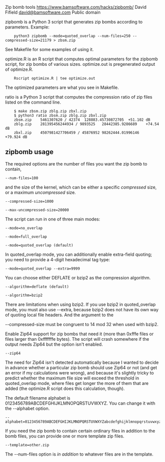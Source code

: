 Zip bomb tools
https://www.bamsoftware.com/hacks/zipbomb/
David Fifield <david@bamsoftware.com>
Public domain


zipbomb is a Python 3 script that generates zip bombs according to
parameters. Example:

```shell
	python3 zipbomb --mode=quoted_overlap --num-files=250 --compressed-size=21179 > zbsm.zip
```

See Makefile for some examples of using it.

optimize.R is an R script that computes optimal parameters for the
zipbomb script, for zip bombs of various sizes. optimize.out is
pregenerated output of optimize.R.

```shell
	Rscript optimize.R | tee optimize.out
```

The optimized parameters are what you see in Makefile.

ratio is a Python 3 script that computes the compression ratio of zip
files listed on the command line.

```shell
	$ make zbsm.zip zblg.zip zbxl.zip
	$ python3 ratio zbsm.zip zblg.zip zbxl.zip
	zbsm.zip	5461307620 / 42374	128883.45730872705	+51.102 dB
	zblg.zip	281395456244934 / 9893525	28442385.9286689	+74.54 dB
	zbxl.zip	4507981427706459 / 45876952	98262444.01996146	+79.924 dB
```

## zipbomb usage

The required options are the number of files you want the zip bomb to
contain,

	--num-files=100
and the size of the kernel, which can be either a specific *compressed*
size, or a maximum *uncompressed* size.
	
	--compressed-size=1000
	
	--max-uncompressed-size=20000


The script can run in one of three main modes:
	
	--mode=no_overlap
	
	--mode=full_overlap
	
	--mode=quoted_overlap (default)

In quoted_overlap mode, you can additionally enable extra-field quoting;
you need to provide a 4-digit hexadecimal tag type:
	
	--mode=quoted_overlap --extra=9999

You can choose either DEFLATE or bzip2 as the compression algorithm.
	
	--algorithm=deflate (default)
	
	--algorithm=bzip2


There are limitations when using bzip2. If you use bzip2 in
quoted_overlap mode, you must also use --extra, because bzip2 does not
have its own way of quoting local file headers. And the argument to the

--compressed-size must be congruent to 14 mod 32 when used with bzip2.

Enable Zip64 support for zip bombs that need it (more than 0xfffe files
or files larger than 0xfffffffe bytes). The script will crash somewhere
if the output needs Zip64 but the option isn't enabled.
	
	--zip64

The need for Zip64 isn't detected automatically because I wanted to
decide in advance whether a particular zip bomb should use Zip64 or not
(and get an error if my calculations were wrong), and because it's
slightly tricky to predict whether the maximum file size will exceed the
threshold in quoted_overlap mode, where files get longer the more of
them that are added (the optimize.R script does this calculation,
though).

The default filename alphabet is 0123456789ABCDEFGHIJKLMNOPQRSTUVWXYZ.
You can change it with the --alphabet option.
	
	--alphabet=0123456789ABCDEFGHIJKLMNOPQRSTUVWXYZabcdefghijklmnopqrstuvwxyz

If you need the zip bomb to contain certain ordinary files in addition
to the bomb files, you can provide one or more template zip files.
	
	--template=other.zip

The --num-files option is *in addition* to whatever files are in the
template.
